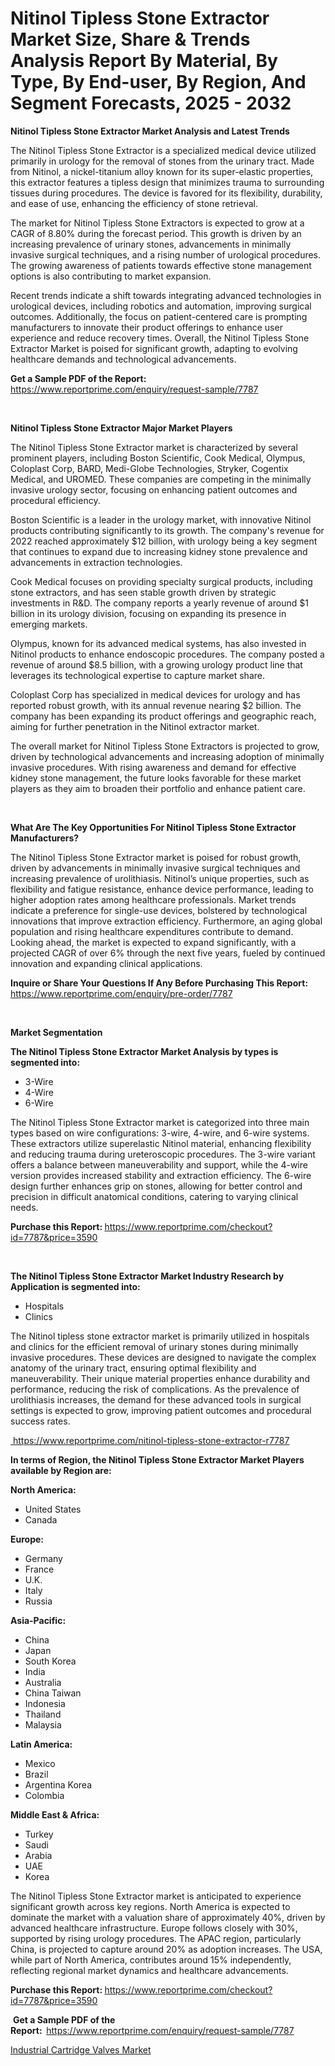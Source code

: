<p><h1>Nitinol Tipless Stone Extractor Market Size, Share & Trends Analysis Report By Material, By Type, By End-user, By Region, And Segment Forecasts, 2025 - 2032</h1></p><p><strong>Nitinol Tipless Stone Extractor Market Analysis and Latest Trends</strong></p>
<p><p>The Nitinol Tipless Stone Extractor is a specialized medical device utilized primarily in urology for the removal of stones from the urinary tract. Made from Nitinol, a nickel-titanium alloy known for its super-elastic properties, this extractor features a tipless design that minimizes trauma to surrounding tissues during procedures. The device is favored for its flexibility, durability, and ease of use, enhancing the efficiency of stone retrieval.</p><p>The market for Nitinol Tipless Stone Extractors is expected to grow at a CAGR of 8.80% during the forecast period. This growth is driven by an increasing prevalence of urinary stones, advancements in minimally invasive surgical techniques, and a rising number of urological procedures. The growing awareness of patients towards effective stone management options is also contributing to market expansion.</p><p>Recent trends indicate a shift towards integrating advanced technologies in urological devices, including robotics and automation, improving surgical outcomes. Additionally, the focus on patient-centered care is prompting manufacturers to innovate their product offerings to enhance user experience and reduce recovery times. Overall, the Nitinol Tipless Stone Extractor Market is poised for significant growth, adapting to evolving healthcare demands and technological advancements.</p></p>
<p><strong>Get a Sample PDF of the Report:&nbsp;</strong> <a href="https://www.reportprime.com/enquiry/request-sample/7787?utm_campaign=3193&utm_medium=2&utm_source=Github&utm_content=ia&utm_term=19032025&utm_id=nitinol-tipless-stone-extractor">https://www.reportprime.com/enquiry/request-sample/7787</a></p>
<p>&nbsp;</p>
<p><strong>Nitinol Tipless Stone Extractor Major Market Players</strong></p>
<p><p>The Nitinol Tipless Stone Extractor market is characterized by several prominent players, including Boston Scientific, Cook Medical, Olympus, Coloplast Corp, BARD, Medi-Globe Technologies, Stryker, Cogentix Medical, and UROMED. These companies are competing in the minimally invasive urology sector, focusing on enhancing patient outcomes and procedural efficiency.</p><p>Boston Scientific is a leader in the urology market, with innovative Nitinol products contributing significantly to its growth. The company's revenue for 2022 reached approximately $12 billion, with urology being a key segment that continues to expand due to increasing kidney stone prevalence and advancements in extraction technologies.</p><p>Cook Medical focuses on providing specialty surgical products, including stone extractors, and has seen stable growth driven by strategic investments in R&D. The company reports a yearly revenue of around $1 billion in its urology division, focusing on expanding its presence in emerging markets.</p><p>Olympus, known for its advanced medical systems, has also invested in Nitinol products to enhance endoscopic procedures. The company posted a revenue of around $8.5 billion, with a growing urology product line that leverages its technological expertise to capture market share.</p><p>Coloplast Corp has specialized in medical devices for urology and has reported robust growth, with its annual revenue nearing $2 billion. The company has been expanding its product offerings and geographic reach, aiming for further penetration in the Nitinol extractor market.</p><p>The overall market for Nitinol Tipless Stone Extractors is projected to grow, driven by technological advancements and increasing adoption of minimally invasive procedures. With rising awareness and demand for effective kidney stone management, the future looks favorable for these market players as they aim to broaden their portfolio and enhance patient care.</p></p>
<p>&nbsp;</p>
<p><strong>What Are The Key Opportunities For Nitinol Tipless Stone Extractor Manufacturers?</strong></p>
<p><p>The Nitinol Tipless Stone Extractor market is poised for robust growth, driven by advancements in minimally invasive surgical techniques and increasing prevalence of urolithiasis. Nitinol’s unique properties, such as flexibility and fatigue resistance, enhance device performance, leading to higher adoption rates among healthcare professionals. Market trends indicate a preference for single-use devices, bolstered by technological innovations that improve extraction efficiency. Furthermore, an aging global population and rising healthcare expenditures contribute to demand. Looking ahead, the market is expected to expand significantly, with a projected CAGR of over 6% through the next five years, fueled by continued innovation and expanding clinical applications.</p></p>
<p><strong>Inquire or Share Your Questions If Any Before Purchasing This Report:</strong> <a href="https://www.reportprime.com/enquiry/pre-order/7787?utm_campaign=3193&utm_medium=2&utm_source=Github&utm_content=ia&utm_term=19032025&utm_id=nitinol-tipless-stone-extractor">https://www.reportprime.com/enquiry/pre-order/7787</a></p>
<p>&nbsp;</p>
<p><strong>Market Segmentation</strong></p>
<p><strong>The Nitinol Tipless Stone Extractor Market Analysis by types is segmented into:</strong></p>
<p><ul><li>3-Wire</li><li>4-Wire</li><li>6-Wire</li></ul></p>
<p><p>The Nitinol Tipless Stone Extractor market is categorized into three main types based on wire configurations: 3-wire, 4-wire, and 6-wire systems. These extractors utilize superelastic Nitinol material, enhancing flexibility and reducing trauma during ureteroscopic procedures. The 3-wire variant offers a balance between maneuverability and support, while the 4-wire version provides increased stability and extraction efficiency. The 6-wire design further enhances grip on stones, allowing for better control and precision in difficult anatomical conditions, catering to varying clinical needs.</p></p>
<p><strong>Purchase this Report:&nbsp;</strong><a href="https://www.reportprime.com/checkout?id=7787&price=3590&utm_campaign=3193&utm_medium=2&utm_source=Github&utm_content=ia&utm_term=19032025&utm_id=nitinol-tipless-stone-extractor">https://www.reportprime.com/checkout?id=7787&price=3590</a></p>
<p>&nbsp;</p>
<p><strong>The Nitinol Tipless Stone Extractor Market Industry Research by Application is segmented into:</strong></p>
<p><ul><li>Hospitals</li><li>Clinics</li></ul></p>
<p><p>The Nitinol tipless stone extractor market is primarily utilized in hospitals and clinics for the efficient removal of urinary stones during minimally invasive procedures. These devices are designed to navigate the complex anatomy of the urinary tract, ensuring optimal flexibility and maneuverability. Their unique material properties enhance durability and performance, reducing the risk of complications. As the prevalence of urolithiasis increases, the demand for these advanced tools in surgical settings is expected to grow, improving patient outcomes and procedural success rates.</p></p>
<p><a href="https://www.reportprime.com/nitinol-tipless-stone-extractor-r7787?utm_campaign=3193&utm_medium=2&utm_source=Github&utm_content=ia&utm_term=19032025&utm_id=nitinol-tipless-stone-extractor">&nbsp;https://www.reportprime.com/nitinol-tipless-stone-extractor-r7787</a></p>
<p><strong>In terms of Region, the Nitinol Tipless Stone Extractor Market Players available by Region are:</strong></p>
<p>
    <p> <strong> North America: </strong>
        <ul>
            <li>United States</li>
            <li>Canada</li>
        </ul>
        </p> 
    <p> <strong> Europe: </strong>
        <ul>
            <li>Germany</li>
            <li>France</li>
            <li>U.K.</li>
            <li>Italy</li>
            <li>Russia</li>
        </ul>
        </p> 
    <p> <strong> Asia-Pacific: </strong>
        <ul>
            <li>China</li>
            <li>Japan</li>
            <li>South Korea</li>
            <li>India</li>
            <li>Australia</li>
            <li>China Taiwan</li>
            <li>Indonesia</li>
            <li>Thailand</li>
            <li>Malaysia</li>
        </ul>
        </p> 
    <p> <strong> Latin America: </strong>
        <ul>
            <li>Mexico</li>
            <li>Brazil</li>
            <li>Argentina Korea</li>
            <li>Colombia</li>
        </ul>
        </p> 
    <p> <strong> Middle East & Africa: </strong>
        <ul>
            <li>Turkey</li>
            <li>Saudi</li>
            <li>Arabia</li>
            <li>UAE</li>
            <li>Korea</li>
        </ul>
    </p>
    </p>
<p><p>The Nitinol Tipless Stone Extractor market is anticipated to experience significant growth across key regions. North America is expected to dominate the market with a valuation share of approximately 40%, driven by advanced healthcare infrastructure. Europe follows closely with 30%, supported by rising urology procedures. The APAC region, particularly China, is projected to capture around 20% as adoption increases. The USA, while part of North America, contributes around 15% independently, reflecting regional market dynamics and healthcare advancements.</p></p>
<p><strong>Purchase this Report: </strong><a href="https://www.reportprime.com/checkout?id=7787&price=3590&utm_campaign=3193&utm_medium=2&utm_source=Github&utm_content=ia&utm_term=19032025&utm_id=nitinol-tipless-stone-extractor">https://www.reportprime.com/checkout?id=7787&price=3590</a></p>
<p>&nbsp;<strong>Get a Sample PDF of the Report:&nbsp;&nbsp;</strong><a href="https://www.reportprime.com/enquiry/request-sample/7787?utm_campaign=3193&utm_medium=2&utm_source=Github&utm_content=ia&utm_term=19032025&utm_id=nitinol-tipless-stone-extractor">https://www.reportprime.com/enquiry/request-sample/7787</a></p>
<p><strong></strong></p>
<p><p><a href="https://github.com/hadshpinay/Market-Research-Report-List-1/blob/main/industrial-cartridge-valves-market.md?utm_campaign=3193&utm_medium=2&utm_source=Github&utm_content=ia&utm_term=19032025&utm_id=nitinol-tipless-stone-extractor">Industrial Cartridge Valves Market</a></p></p>